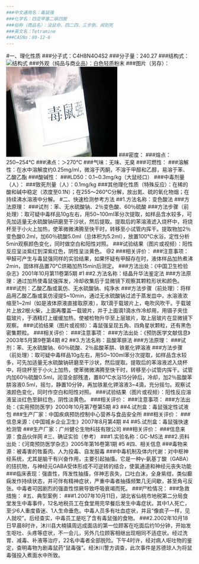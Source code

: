 ```yaml
---
###中文通用名：毒鼠强
###化学名：四亚甲基二砜四胺
###俗称（商品名）：没鼠命、四二四、三步倒、闻到死
###英文名：Tetramine
###CASNo：80-12-6
---
```

#一、理化性质
###分子式：C4H8N4O4S2
###分子量：240.27
###结构式：![结构式](./assets/duwu/毒鼠强/@1结构式.jpg)
###外观（纯品与商业品）：白色轻质粉末
###图片（另存）：![外观](./assets/duwu/毒鼠强/@1外观.jpg)
###密度：
###熔点：250~254℃
###沸点：＞270℃
###气味：无味、无臭
###可燃性：
###溶解性：在水中溶解度约0.25mg/ml，微溶于丙酮，不溶于甲醇和乙醇，易溶于苯、乙酸乙酯
###酸碱性：
###LD50：0.1~0.3mg/kg（大鼠经口）
###中毒剂量（人）：
###致死剂量（人）：0.1mg/kg
###其他理化性质（特殊反应）：在稀的酸和碱中稳定（浓度至0.1N）；在255～260℃分解，放出氮、硫的氧化物烟；在持续沸水溶液中分解。
#二、快速检测参考方法
##1.方法名称：变色酸法
###方法原理：
###试剂：苯、无水硫酸钠、2％变色酸、60％硫酸
###方法步骤（前处理）：取可疑中毒样品10g左右，用50~100ml苯分次提取，如样品含水较多，可先加适量无水硫酸钠研磨至干沙状，然后提取。提取后的苯溶液滤入烧杯中，将烧杯至于小火上加热，使苯微微沸腾至快干时，转移至小试管内挥干。提取物加2％变色酸0.2ml，加60％硫酸5.0ml（总体积为5.2ml），放置100℃水浴，定性分析5min观察颜色变化，同时做空白和阳性对照。
###试验结果（图片或视频）：阳性反应呈淡紫红到深紫红色，阴性呈淡黄色。 @2
###相关评价：
###注意事项：甲醛可产生与毒鼠强同样的实验结果，如果怀疑有甲醛存在时，液体样品加热煮沸2min，固体样品置70℃烘箱加热15min后测定。
###方法出处：《中国卫生检验杂志》2001年10月第11卷第5期 #1
##2.方法名称：结晶升华法鉴定法
###方法原理：通过加热使毒鼠强挥发，冷却收集后于显微镜下观察其颗粒形状和颜色。
###试剂：乙酸乙酯或氯仿、无水硫酸钠、纯净水
###方法步骤（前处理）：将样品用乙酸乙酯或氯仿浸提5~10min，通过无水硫酸钠过滤于蒸发皿中，水溶液浓缩至1~2ml（如是液体原液直接取原液），取1滴于载玻片上，电吹风吹干。于载玻片上放2根火柴，上面再覆盖一载玻片，并于上面滴1滴水作冷却用，用镊子夹住载玻片，于酒精灯上缓缓加热，使被检物升华至上层玻片，取上层玻片在显微镜下观察。
###试验结果（图片或视频）：毒鼠强呈现五角、四角星状颗粒，还有黑色密集颗粒。
###相关评价：
###注意事项：
###方法出处：《预防医学文献信息》2003年5月第9卷第4期 #2
##3.方法名称：盐酸苯肼法
###方法原理：
###试剂：苯、无水硫酸钠、60％硫酸、2％盐酸苯肼、铁氰化钾溶液
###方法步骤（前处理）：取可疑中毒样品10g左右，用50~100ml苯分次提取，如样品含水较多，可先加适量无水硫酸钠研磨至干沙状，然后提取。提取后的苯溶液滤入烧杯中，将烧杯至于小火上加热，使苯微微沸腾至快干时，转移至小试管内挥干。试管内加60％硫酸0.5ml，润湿全部残渣，置80℃水浴15分钟后，冷却，加2％盐酸苯肼溶液0.5ml，摇匀，静置10分钟，再加铁氰化钾溶液3~4滴，充分摇匀。观察试液颜色变化，同时作空白和阳性对照。
###试验结果（图片或视频）：阳性反应溶液呈淡红色至鲜红色，阴性淡黄色。
###相关评价：
###注意事项：
###方法出处：《实用预防医学》2000年10月第7卷第5期 #3
##4.试剂盒：毒鼠强定性试液包
###生产厂家：中国疾病预防控制中心营养与食品安全所
###相关评价：
###信息来源：《中国城乡企业卫生》2007年8月第4期 #4
##5.试剂盒：毒鼠强快速检测管
###生产厂家：广州健仑生物科技有限公司
###相关评价：
###信息来源：食品伙伴网
#三、确证实验（参考）
###1.实验名称：GC-MS法
###2.资料出处：《河南预防医学杂志》2005年第16卷第1期 #5
#四、相关信息
###毒物来源：被毒害的牲畜肉、人为投毒、自发服毒
###中毒机制及体内代谢：对中枢神经系统，尤其是脑干有兴奋作用，主要引起抽搐。它是一种γ-氨基丁酸（GABA）的拮抗物，与神经元GABA受体形成不可逆转的结合，使氯通道和神经元丧失功能
###临床表现：强直性，阵发性抽搐，伴神志丧失，口吐白沫，全身紫绀，类似癫痫发作持续状态，并可伴有精神症状，严重中毒者抽搐频繁几无间歇，甚至角弓反张。中毒者可因剧烈的强直性惊厥导致呼吸衰竭而死。
###尸检情况：
###急救措施：
#五、典型案例：
###1.2007年10月11日，湖北省仙桃市地税第二分局食堂发生中毒事件，12名地税员工在食堂用完早餐后发生中毒症状。其中1人死亡，至少6人重度昏迷、1人生命垂危。中毒人员多有吐血症状，并且“像疯子一样，见人就咬”。后经查实，中毒员工是吃了含有毒鼠强的食物。
###2.2002年10月18日早晨8时许，沐川县大楠镇周远成面店的第一位顾客在吃面后约10分钟，开始发生呕吐、头疼等症状，不一会儿，另外几位顾客相继出现相同不适症状。经过洗胃、减毒、补液等治疗，22名中毒者全部脱险。下午4时许，经对病人呕吐物的鉴定，查明毒物为剧毒鼠药“鼠毒强”。经沐川警方调查，此次事件是苏德琼人为将鼠毒强投入煮面水中所致。

